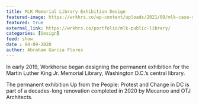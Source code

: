 ```yaml
---
title: MLK Memorial Library Exhibition Design
featured-image: https://wrkhrs.co/wp-content/uploads/2021/09/mlk-case-study-titles-1-1920x1280.jpg
featured: true
external_link: https://wrkhrs.co/portfolio/mlk-public-library/
categories: [Design]
feed: show
date : 04-09-2020
author: Abraham Garcia Flores
---
```


In early 2019, Workhorse began designing the permanent exhibition for the Martin Luther King Jr. Memorial Library, Washington D.C.’s central library. 

The permanent exhibition Up from the People: Protest and Change in DC is part of a decades-long renovation completed in 2020 by Mecanoo and OTJ Architects.
